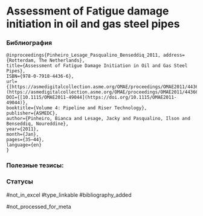 # Assessment of Fatigue damage initiation in oil and gas steel pipes

### Библиография
```
@inproceedings{Pinheiro_Lesage_Pasqualino_Benseddiq_2011, address={Rotterdam, The Netherlands},
title={Assessment of Fatigue Damage Initiation in Oil and Gas Steel Pipes},
ISBN={978-0-7918-4436-6},
url={[https://asmedigitalcollection.asme.org/OMAE/proceedings/OMAE2011/44366/35/357469](https://asmedigitalcollection.asme.org/OMAE/proceedings/OMAE2011/44366/35/357469)},
DOI={[10.1115/OMAE2011-49044](https://doi.org/10.1115/OMAE2011-49044)},
booktitle={Volume 4: Pipeline and Riser Technology},
publisher={ASMEDC},
author={Pinheiro, Bianca and Lesage, Jacky and Pasqualino, Ilson and Benseddiq, Noureddine},
year={2011},
month={Jan},
pages={35–44},
language={en}
}
```

### Полезные тезисы:

### Статусы
#not_in_excel 
#type_linkable 
#bibliography_added

#not_processed_for_meta
